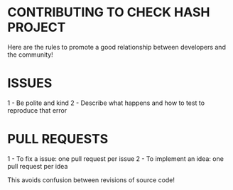 CONTRIBUTING TO CHECK HASH PROJECT
===================================

Here are the rules to promote a good relationship between developers and the community!

ISSUES
=======

1 - Be polite and kind
2 - Describe what happens and how to test to reproduce that error

PULL REQUESTS
==============

1 - To fix a issue: one pull request per issue
2 - To implement an idea: one pull request per idea

This avoids confusion between revisions of source code!